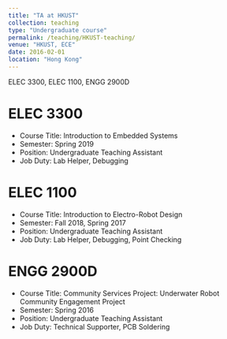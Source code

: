 ```yaml
---
title: "TA at HKUST"
collection: teaching
type: "Undergraduate course"
permalink: /teaching/HKUST-teaching/
venue: "HKUST, ECE"
date: 2016-02-01
location: "Hong Kong"
---
```


ELEC 3300, ELEC 1100, ENGG 2900D

ELEC 3300
======
* Course Title: Introduction to Embedded Systems
* Semester: Spring 2019
* Position: Undergraduate Teaching Assistant
* Job Duty: Lab Helper, Debugging

ELEC 1100
======
* Course Title: Introduction to Electro-Robot Design
* Semester: Fall 2018, Spring 2017
* Position: Undergraduate Teaching Assistant
* Job Duty: Lab Helper, Debugging, Point Checking

ENGG 2900D
======
* Course Title: Community Services Project: Underwater Robot Community Engagement Project
* Semester: Spring 2016
* Position: Undergraduate Teaching Assistant
* Job Duty: Technical Supporter, PCB Soldering
